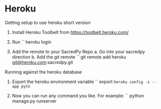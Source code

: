 # Heroku

Getting setup to use heroku short version
1. Install Heroku Toolbelt from https://toolbelt.heroku.com/
2. Run `` heroku login

3. Add the remote to your SacredPy Repo
    a. Go into your sacredpy direction
    b. Add the git remote
        `` git remote add heroku git@heroku.com:sacredpy.git

Running against the heroku database
1. Export the heroku environment variable
    `` export `heroku config -s --app pytn`

2. Now you can run any command you like. For example:
    `` python manage.py runserver
